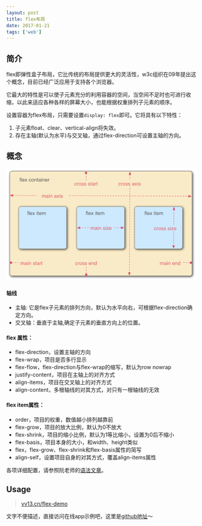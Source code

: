 ```yaml
---
layout: post
title: flex布局
date: 2017-01-21
tags: ['web']
---
```


## 简介
flex即弹性盒子布局，它比传统的布局提供更大的灵活性，w3c组织在09年提出这个概念，目前已经广泛应用于支持各个浏览器。

它最大的特性是可以使子元素充分的利用容器的空间，当空间不足时也可进行收缩，以此来适应各种各样的屏幕大小，也能根据权重排列子元素的顺序。

设置容器为flex布局，只需要设置`display: flex`即可。它将具有以下特性：
1. 子元素float、clear、vertical-align将失效。
2. 存在主轴(默认为水平)与交叉轴，通过flex-direction可设置主轴的方向。

## 概念
![](/static/imgs/flex布局.png)
#### 轴线
+ 主轴: 它是flex子元素的排列方向，默认为水平向右，可根据flex-direction确定方向。
+ 交叉轴：垂直于主轴,确定子元素的垂直方向上的位置。

#### flex 属性：
+ flex-direction，设置主轴的方向
+ flex-wrap，项目是否多行显示
+ flex-flow，flex-direction与flex-wrap的缩写，默认为row nowrap
+ justify-content，项目在主轴上的对齐方式
+ align-items，项目在交叉轴上的对齐方式
+ align-content，多根轴线的对其方式，对只有一根轴线的无效

#### flex item属性：
+ order，项目的权重，数值越小排列越靠前
+ flex-grow，项目的放大比例，默认为0不放大
+ flex-shrink，项目的缩小比例，默认为1等比缩小，设置为0后不缩小
+ flex-basis，项目本身的大小，和width、height类似
+ flex，flex-grow、flex-shrink和flex-basis属性的简写
+ align-self，设置项目自身的对其方式，覆盖align-items属性

各项详细配置，请参照阮老师的[语法文章](http://www.ruanyifeng.com/blog/2015/07/flex-grammar.html)。

## Usage
> [vv13.cn/flex-demo](http://vv13.cn/flex-demo)

文字不便描述，直接访问在线app示例吧，这里是[github地址](https://github.com/vv13/flex-demo.git)～
